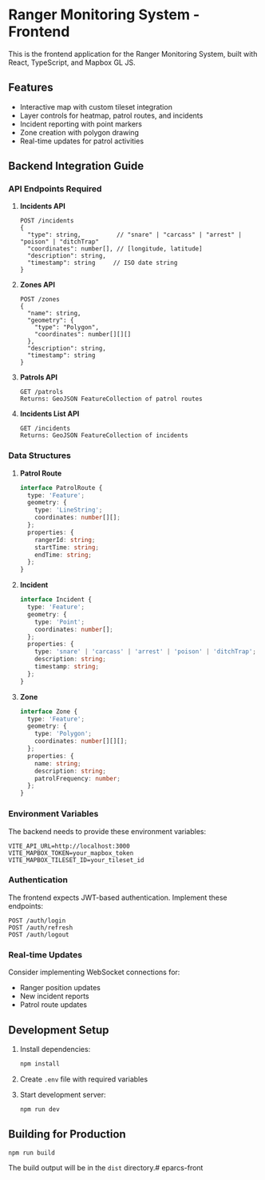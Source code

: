 # Ranger Monitoring System - Frontend

This is the frontend application for the Ranger Monitoring System, built with React, TypeScript, and Mapbox GL JS.

## Features

- Interactive map with custom tileset integration
- Layer controls for heatmap, patrol routes, and incidents
- Incident reporting with point markers
- Zone creation with polygon drawing
- Real-time updates for patrol activities

## Backend Integration Guide

### API Endpoints Required

1. **Incidents API**
   ```
   POST /incidents
   {
     "type": string,          // "snare" | "carcass" | "arrest" | "poison" | "ditchTrap"
     "coordinates": number[], // [longitude, latitude]
     "description": string,
     "timestamp": string     // ISO date string
   }
   ```

2. **Zones API**
   ```
   POST /zones
   {
     "name": string,
     "geometry": {
       "type": "Polygon",
       "coordinates": number[][][]
     },
     "description": string,
     "timestamp": string
   }
   ```

3. **Patrols API**
   ```
   GET /patrols
   Returns: GeoJSON FeatureCollection of patrol routes
   ```

4. **Incidents List API**
   ```
   GET /incidents
   Returns: GeoJSON FeatureCollection of incidents
   ```

### Data Structures

1. **Patrol Route**
   ```typescript
   interface PatrolRoute {
     type: 'Feature';
     geometry: {
       type: 'LineString';
       coordinates: number[][];
     };
     properties: {
       rangerId: string;
       startTime: string;
       endTime: string;
     };
   }
   ```

2. **Incident**
   ```typescript
   interface Incident {
     type: 'Feature';
     geometry: {
       type: 'Point';
       coordinates: number[];
     };
     properties: {
       type: 'snare' | 'carcass' | 'arrest' | 'poison' | 'ditchTrap';
       description: string;
       timestamp: string;
     };
   }
   ```

3. **Zone**
   ```typescript
   interface Zone {
     type: 'Feature';
     geometry: {
       type: 'Polygon';
       coordinates: number[][][];
     };
     properties: {
       name: string;
       description: string;
       patrolFrequency: number;
     };
   }
   ```

### Environment Variables

The backend needs to provide these environment variables:

```env
VITE_API_URL=http://localhost:3000
VITE_MAPBOX_TOKEN=your_mapbox_token
VITE_MAPBOX_TILESET_ID=your_tileset_id
```

### Authentication

The frontend expects JWT-based authentication. Implement these endpoints:

```
POST /auth/login
POST /auth/refresh
POST /auth/logout
```

### Real-time Updates

Consider implementing WebSocket connections for:
- Ranger position updates
- New incident reports
- Patrol route updates

## Development Setup

1. Install dependencies:
   ```bash
   npm install
   ```

2. Create `.env` file with required variables

3. Start development server:
   ```bash
   npm run dev
   ```

## Building for Production

```bash
npm run build
```

The build output will be in the `dist` directory.# eparcs-front
